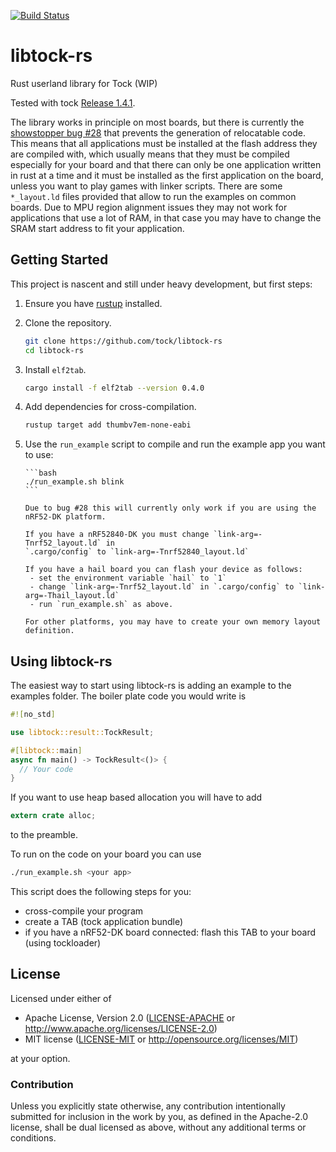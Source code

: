 [![Build Status](https://travis-ci.org/tock/libtock-rs.svg?branch=master)](https://travis-ci.org/tock/libtock-rs)

# libtock-rs

Rust userland library for Tock (WIP)

Tested with tock [Release 1.4.1](https://github.com/tock/tock/commit/7e37bf67761d83fd585cace4fb201e2864d300b1).

The library works in principle on most boards, but there is currently the [showstopper
bug #28](https://github.com/tock/libtock-rs/issues/28) that prevents
the generation of relocatable code. This means that all applications
must be installed at the flash address they are compiled with, which
usually means that they must be compiled especially for your board
and that there can only be one application written in rust at a time
and it must be installed as the first application on the board, unless
you want to play games with linker scripts.
There are some `*_layout.ld` files provided that allow to run the
examples on common boards.
Due to MPU region alignment issues they may not work for applications
that use a lot of RAM, in that case you may have to change the SRAM
start address to fit your application.

## Getting Started

This project is nascent and still under heavy development, but first steps:

1.  Ensure you have [rustup](https://www.rustup.rs/) installed.

1.  Clone the repository.

    ```bash
    git clone https://github.com/tock/libtock-rs
    cd libtock-rs
    ```

1.  Install `elf2tab`.

    ```bash
    cargo install -f elf2tab --version 0.4.0
    ```

1.  Add dependencies for cross-compilation.

    ```bash
    rustup target add thumbv7em-none-eabi
    ```

1.  Use the `run_example` script to compile and run the example app you want
    to use:

        ```bash
        ./run_example.sh blink
        ```

        Due to bug #28 this will currently only work if you are using the nRF52-DK platform.

        If you have a nRF52840-DK you must change `link-arg=-Tnrf52_layout.ld` in
        `.cargo/config` to `link-arg=-Tnrf52840_layout.ld`

        If you have a hail board you can flash your device as follows:
         - set the environment variable `hail` to `1`
         - change `link-arg=-Tnrf52_layout.ld` in `.cargo/config` to `link-arg=-Thail_layout.ld`
         - run `run_example.sh` as above.

        For other platforms, you may have to create your own memory layout definition.

## Using libtock-rs

The easiest way to start using libtock-rs is adding an example to the examples folder.
The boiler plate code you would write is

```rust
#![no_std]

use libtock::result::TockResult;

#[libtock::main]
async fn main() -> TockResult<()> {
  // Your code
}
```

If you want to use heap based allocation you will have to add

```rust
extern crate alloc;
```

to the preamble.

To run on the code on your board you can use

```bash
./run_example.sh <your app>
```

This script does the following steps for you:

- cross-compile your program
- create a TAB (tock application bundle)
- if you have a nRF52-DK board connected: flash this TAB to your board (using tockloader)

## License

Licensed under either of

- Apache License, Version 2.0
  ([LICENSE-APACHE](LICENSE-APACHE) or http://www.apache.org/licenses/LICENSE-2.0)
- MIT license
  ([LICENSE-MIT](LICENSE-MIT) or http://opensource.org/licenses/MIT)

at your option.

### Contribution

Unless you explicitly state otherwise, any contribution intentionally submitted
for inclusion in the work by you, as defined in the Apache-2.0 license, shall be
dual licensed as above, without any additional terms or conditions.
